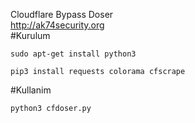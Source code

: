 Cloudflare Bypass Doser
<br>
http://ak74security.org
<br>
#Kurulum

<pre><code>sudo apt-get install python3

pip3 install requests colorama cfscrape
</code></pre>
<p>#Kullanim</p>
<pre><code>python3 cfdoser.py
</code></pre>
